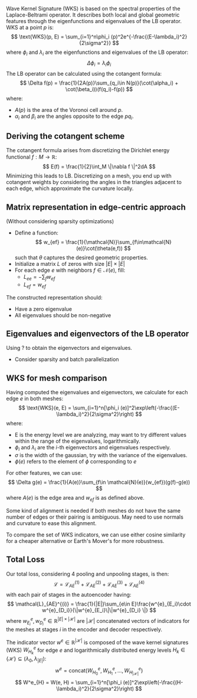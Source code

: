 Wave Kernel Signature (WKS) is based on the spectral properties of the Laplace-Beltrami operator.
It describes both local and global geometric features through the eigenfunctions and eigenvalues of the LB operator.
WKS at a point $p$ is:
$$
\text{WKS}(p, E) = \sum_{i=1}^n\phi_i (p)^2e^{-\frac{(E-\lambda_i)^2}{2\sigma^2}}
$$
where $\phi_i$ and $\lambda_i$ are the eigenfunctions and eigenvalues of the LB operator:
$$
\Delta \phi_i = \lambda_i\phi_i
$$
The LB operator can be calculated using the cotangent formula:
$$
\Delta f(p) = \frac{1}{2A(p)}\sum_{q_i\in N(p)}(\cot(\alpha_i) + \cot(\beta_i))(f(q_i)-f(p))
$$
where:
- $A(p)$ is the area of the Voronoi cell around $p$.
- $\alpha_i$ and $\beta_i$ are the angles opposite to the edge $pq_i$.

## Deriving the cotangent scheme
The cotangent formula arises from discretizing the Dirichlet energy functional $f:M\rightarrow \mathbb{R}$:
$$
E(f) = \frac{1}{2}\int_M \|\nabla f \|^2dA
$$
Minimizing this leads to LB. Discretizing on a mesh, you end up with cotangent weights by considering the angles in the triangles adjacent to each edge, which approximate the curvature locally.

## Matrix representation in edge-centric approach
(Without considering sparsity optimizations)
- Define a function:
$$
w_{ef} = \frac{1}{\mathcal{N}}\sum_{f\in\mathcal{N}(e)}\cot(\theta(e,f))
$$
such that $\theta$ captures the desired geometric properties.
- Initialize a matrix $L$ of zeros with size $|E|\times |E|$
- For each edge $e$ with neighbors $f\in\mathcal{N}(e)$, fill:
	- $L_{ee} = -\sum_f w_{ef}$
	- $L_{ef} = w_{ef}$

The constructed representation should:
- Have a zero eigenvalue
- All eigenvalues should be non-negative
## Eigenvalues and eigenvectors of the LB operator
Using ? to obtain the eigenvectors and eigenvalues.
- Consider sparsity and batch parallelization
## WKS for mesh comparison
Having computed the eigenvalues and eigenvectors, we calculate for each edge $e$ in both meshes:
$$
\text{WKS}(e, E) = \sum_{i=1}^n[\phi_i (e)]^2\exp\left(-\frac{(E-\lambda_i)^2}{2\sigma^2}\right)
$$
where:
- E is the energy level we are analyzing, may want to try different values within the range of the eigenvalues, logarithmically.
- $\phi_i$ and $\lambda_i$ are the $i$-th eigenvectors and eigenvalues respectively.
- $\sigma$ is the width of the gaussian, try with the variance of the eigenvalues.
- $\phi(e)$ refers to the element of $\phi$ corresponding to $e$

For other features, we can use:
$$
\Delta g(e) = \frac{1}{A(e)}\sum_{f\in \mathcal{N}(e)}(w_{ef})(g(f)-g(e))
$$
where $A(e)$ is the edge area and $w_{ef}$ is as defined above.

Some kind of alignment is needed if both meshes do not have the same number of edges or their pairing is ambiguous.
May need to use normals and curvature to ease this alignment.

To compare the set of WKS indicators, we can use either cosine similarity for a cheaper alternative or Earth's Mover's for more robustness. 
## Total Loss
Our total loss, considering 4 pooling and unpooling stages, is then: 
$$
\mathcal{L} = \mathcal{L}_{AE}^{(1)}+\mathcal{L}_{AE}^{(2)}+\mathcal{L}_{AE}^{(3)}+\mathcal{L}_{AE}^{(4)}
$$
with each pair of stages in the autoencoder having:
$$
\mathcal{L}_{AE}^{(i)} = \frac{1}{|E|}\sum_{e\in E}\frac{w^{e}_{E_i}\cdot w^{e}_{D_i}}{\|w^{e}_{E_i}\|\|w^{e}_{D_i} \|} 
$$
where $w^e_{E_i}, w^e_{D_i}\in\mathbb{R}^{|E|\times |\mathcal{H}|}$ are $|\mathcal{H}|$ concatenated vectors of indicators for the meshes at stages $i$ in the encoder and decoder respectively. 

The indicator vector $w^e \in \mathbb{R}^{|\mathcal{H}|}$ is composed of the wave kernel signatures (WKS) $W_{H_k}^e$ for edge $e$ and logarithmically distributed energy levels $H_k\in \{\mathcal{H}\}\subseteq \left(\lambda_0, \lambda_{|E|}\right)$:
$$
w^e = \text{concat}\left(W^e_{H_0}, W^e_{H_1}, ..., W^e_{H_{|\mathcal{H}|}}\right)
$$
$$
W^e_{H} = W(e, H) = \sum_{i=1}^n[\phi_i (e)]^2\exp\left(-\frac{(H-\lambda_i)^2}{2\sigma^2}\right)
$$

